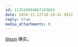 ```yaml
---
id: 113526094067163603
date: 2024-11-22T10:18:42.491Z
reply: true
media_attachments: 0
---
```


[@sun](https://jiong.us/@sun) 确实。

